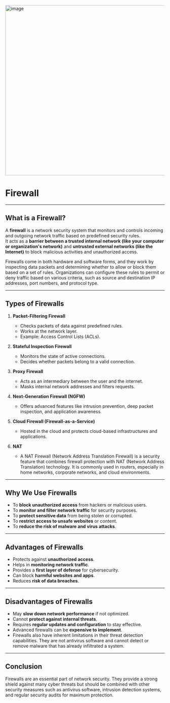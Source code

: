 <img width="2468" height="538" alt="image" src="https://github.com/user-attachments/assets/6e5679bb-ba67-44fd-bdc4-792a7ded62f0" />


# Firewall

---

## What is a Firewall?

A **firewall** is a network security system that monitors and controls incoming and outgoing network traffic based on predefined security rules.  
It acts as a **barrier between a trusted internal network (like your computer or organization's network)** and **untrusted external networks (like the Internet)** to block malicious activities and unauthorized access.

Firewalls come in both hardware and software forms, and they work by inspecting data packets and determining whether to allow or block them based on a set of rules. Organizations can configure these rules to permit or deny traffic based on various criteria, such as source and destination IP addresses, port numbers, and protocol type. 



---

## Types of Firewalls

1. **Packet-Filtering Firewall**  
   - Checks packets of data against predefined rules.  
   - Works at the network layer.  
   - Example: Access Control Lists (ACLs).

2. **Stateful Inspection Firewall**  
   - Monitors the state of active connections.  
   - Decides whether packets belong to a valid connection.  

3. **Proxy Firewall**  
   - Acts as an intermediary between the user and the internet.  
   - Masks internal network addresses and filters requests.

4. **Next-Generation Firewall (NGFW)**  
   - Offers advanced features like intrusion prevention, deep packet inspection, and application awareness.  

5. **Cloud Firewall (Firewall-as-a-Service)**  
   - Hosted in the cloud and protects cloud-based infrastructures and applications.  

6. **NAT**
   - A NAT Firewall (Network Address Translation Firewall) is a security feature that combines firewall protection with NAT (Network Address Translation) technology. It is commonly used in routers, especially in home networks, corporate networks, and cloud environments.
---

## Why We Use Firewalls

- To **block unauthorized access** from hackers or malicious users.  
- To **monitor and filter network traffic** for security purposes.  
- To **protect sensitive data** from being stolen or corrupted.  
- To **restrict access to unsafe websites** or content.  
- To **reduce the risk of malware and virus attacks**.  

---

## Advantages of Firewalls

- Protects against **unauthorized access**.  
- Helps in **monitoring network traffic**.  
- Provides a **first layer of defense** for cybersecurity.  
- Can block **harmful websites and apps**.  
- Reduces **risk of data breaches**.  

---

## Disadvantages of Firewalls

- May **slow down network performance** if not optimized.  
- Cannot **protect against internal threats**.  
- Requires **regular updates and configuration** to stay effective.  
- Advanced firewalls can be **expensive to implement**.
- Firewalls also have inherent limitations in their threat detection capabilities. They are not antivirus software and cannot detect or remove malware that has already infiltrated a system.

---

## Conclusion

Firewalls are an essential part of network security. They provide a strong shield against many cyber threats but should be combined with other security measures such as antivirus software, intrusion detection systems, and regular security audits for maximum protection.
